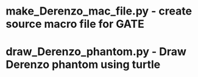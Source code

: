 # make_Derenzo_mac_file.py - create source macro file for GATE
# draw_Derenzo_phantom.py - Draw Derenzo phantom using turtle
